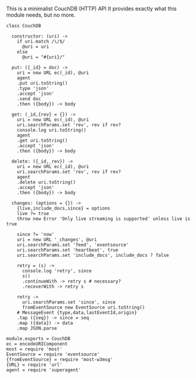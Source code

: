 This is a minimalist CouchDB (HTTP) API
It provides exactly what this module needs, but no more.

    class CouchDB

      constructor: (uri) ->
        if uri.match /\/$/
          @uri = uri
        else
          @uri = "#{uri}/"

      put: ({_id} = doc) ->
        uri = new URL ec(_id), @uri
        agent
        .put uri.toString()
        .type 'json'
        .accept 'json'
        .send doc
        .then ({body}) -> body

      get: (_id,{rev} = {}) ->
        uri = new URL ec(_id), @uri
        uri.searchParams.set 'rev', rev if rev?
        console.log uri.toString()
        agent
        .get uri.toString()
        .accept 'json'
        .then ({body}) -> body

      delete: ({_id,_rev}) ->
        uri = new URL ec(_id), @uri
        uri.searchParams.set 'rev', rev if rev?
        agent
        .delete uri.toString()
        .accept 'json'
        .then ({body}) -> body

      changes: (options = {}) ->
        {live,include_docs,since} = options
        live ?= true
        throw new Error 'Only live streaming is supported' unless live is true

        since ?= 'now'
        uri = new URL '_changes', @uri
        uri.searchParams.set 'feed', 'eventsource'
        uri.searchParams.set 'heartbeat', true
        uri.searchParams.set 'include_docs', include_docs ? false

        retry = (s) ->
          console.log 'retry', since
          s()
          .continueWith -> retry s # necessary?
          .recoverWith -> retry s

        retry ->
          uri.searchParams.set 'since', since
          fromEventSource new EventSource uri.toString()
        # MessageEvent {type,data,lastEventId,origin}
        .tap ({seq}) -> since = seq
        .map ({data}) -> data
        .map JSON.parse

    module.exports = CouchDB
    ec = encodeURIComponent
    most = require 'most'
    EventSource = require 'eventsource'
    {fromEventSource} = require 'most-w3msg'
    {URL} = require 'url'
    agent = require 'superagent'
